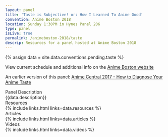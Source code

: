 ```yaml
---
layout: panel
title: 'Taste is Subjective! or: How I Learned To Anime Good'
convention: Anime Boston 2018
location: Sunday 1:30PM in Hynes Panel 206
type: panel
isLive: true
permalink: /animeboston-2018/taste
descrip: Resources for a panel hosted at Anime Boston 2018
---
```


{% assign data = site.data.conventions.pending.taste %}

View current schedule and additional info on the <a href="http://www.animeboston.com/coninfo/schedule_panel/2970">Anime Boston website</a>

An earlier version of this panel: <a href="/acen-2017/diagnosing-taste/">Anime Central 2017 - How to Diagnose Your Anime Taste</a>

<div class="manga-header">Panel Description</div>
<div class="panel-description">{{data.description}}</div>

<div class="manga-header">Resources</div>
{% include links.html links=data.resources %}

<div class="manga-header"> Articles </div>
{% include links.html links=data.articles %}

<div class="manga-header"> Videos </div>
{% include links.html links=data.videos %}
